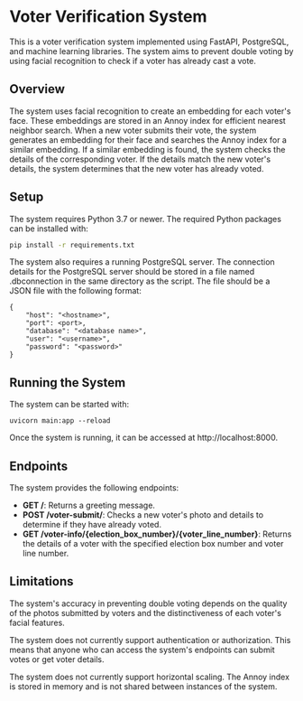 # Voter Verification System

This is a voter verification system implemented using FastAPI, PostgreSQL, and machine learning libraries. The system aims to prevent double voting by using facial recognition to check if a voter has already cast a vote.

## Overview

The system uses facial recognition to create an embedding for each voter's face. These embeddings are stored in an Annoy index for efficient nearest neighbor search. When a new voter submits their vote, the system generates an embedding for their face and searches the Annoy index for a similar embedding. If a similar embedding is found, the system checks the details of the corresponding voter. If the details match the new voter's details, the system determines that the new voter has already voted.

## Setup

The system requires Python 3.7 or newer. The required Python packages can be installed with:

```bash
pip install -r requirements.txt
```

The system also requires a running PostgreSQL server. The connection details for the PostgreSQL server should be stored in a file named .dbconnection in the same directory as the script. The file should be a JSON file with the following format:

```
{
    "host": "<hostname>",
    "port": <port>,
    "database": "<database name>",
    "user": "<username>",
    "password": "<password>"
}
```
## Running the System

The system can be started with:

```
uvicorn main:app --reload
```

Once the system is running, it can be accessed at http://localhost:8000.

## Endpoints

The system provides the following endpoints:

* **GET /**: Returns a greeting message.
* **POST /voter-submit/**: Checks a new voter's photo and details to determine if they have already voted.
* **GET /voter-info/{election_box_number}/{voter_line_number}**: Returns the details of a voter with the specified election box number and voter line number.

## Limitations

The system's accuracy in preventing double voting depends on the quality of the photos submitted by voters and the distinctiveness of each voter's facial features.

The system does not currently support authentication or authorization. This means that anyone who can access the system's endpoints can submit votes or get voter details.

The system does not currently support horizontal scaling. The Annoy index is stored in memory and is not shared between instances of the system.



